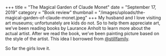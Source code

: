 +++
title = "The Magical Garden of Claude Monet"
date = "September 17, 2019"
category = "Book review"
thumbnail = "/images/uploads/the-magical-garden-of-claude-monet.jpeg"
+++
My husband and I love visiting art museums; unfortunately are kids do not. So to help them appreciate art, we’ve been reading books by Laurance Anholt to learn more about the actual artist. After we read the book, we’ve been painting picture based on the style of the artist. This idea I borrowed from [@stillfamily](https://www.instagram.com/stillfamily/).

So far the girls love it.

